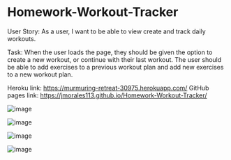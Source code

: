 # Homework-Workout-Tracker

User Story: As a user, I want to be able to view create and track daily workouts.

Task: When the user loads the page, they should be given the option to create a new workout, or continue with their last workout.
The user should be able to add exercises to a previous workout plan and add new exercises to a new workout plan.

Heroku link: https://murmuring-retreat-30975.herokuapp.com/
GitHub pages link: https://jmorales113.github.io/Homework-Workout-Tracker/

![image](https://user-images.githubusercontent.com/57970306/80446672-58a2ed80-88cc-11ea-8ce5-3447b7f7c628.png)

![image](https://user-images.githubusercontent.com/57970306/80446710-6f494480-88cc-11ea-92aa-93dfe6af13b2.png)

![image](https://user-images.githubusercontent.com/57970306/80446753-89832280-88cc-11ea-958b-675fefb8c4f9.png)

![image](https://user-images.githubusercontent.com/57970306/80446778-9c95f280-88cc-11ea-93a7-ba142445083b.png)

